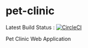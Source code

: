 # pet-clinic 

Latest Build Status : [![CircleCI](https://dl.circleci.com/status-badge/img/gh/i-am-vaibhav/pet-clinic/tree/master.svg?style=svg&circle-token=48afc29e45da53d6aa37408112d4af7f66ac082c)](https://dl.circleci.com/status-badge/redirect/gh/i-am-vaibhav/pet-clinic/tree/master)

Pet Clinic Web Application

